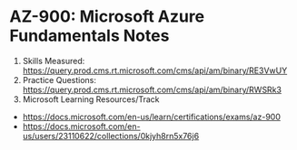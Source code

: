# AZ-900: Microsoft Azure Fundamentals Notes 

1. Skills Measured: https://query.prod.cms.rt.microsoft.com/cms/api/am/binary/RE3VwUY 
2. Practice Questions: https://query.prod.cms.rt.microsoft.com/cms/api/am/binary/RWSRk3
3. Microsoft Learning Resources/Track 
  - https://docs.microsoft.com/en-us/learn/certifications/exams/az-900
  - https://docs.microsoft.com/en-us/users/23110622/collections/0kjyh8rn5x76j6 
